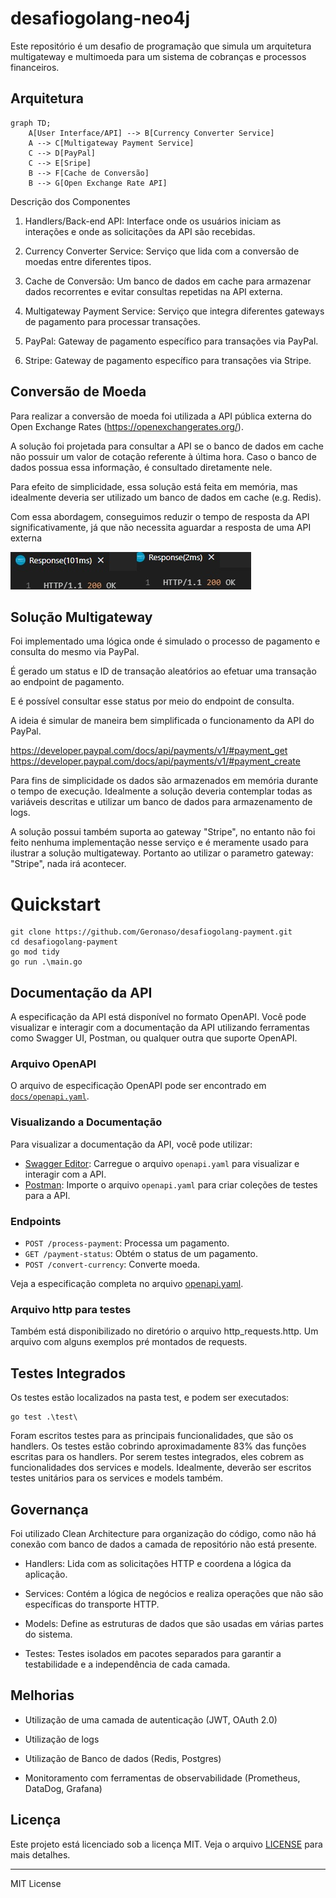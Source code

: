 # desafiogolang-neo4j
Este repositório é um desafio de programação que simula um arquitetura multigateway e multimoeda para um sistema de cobranças e processos financeiros.

## Arquitetura
```mermaid
graph TD;
    A[User Interface/API] --> B[Currency Converter Service]
    A --> C[Multigateway Payment Service]
    C --> D[PayPal]
    C --> E[Sripe]
    B --> F[Cache de Conversão]
    B --> G[Open Exchange Rate API]

```

Descrição dos Componentes
1. Handlers/Back-end API: Interface onde os usuários iniciam as interações e onde as solicitações da API são recebidas.

2. Currency Converter Service: Serviço que lida com a conversão de moedas entre diferentes tipos.

3. Cache de Conversão: Um banco de dados em cache para armazenar dados recorrentes e evitar consultas repetidas na API externa.

3. Multigateway Payment Service: Serviço que integra diferentes gateways de pagamento para processar transações.

4. PayPal: Gateway de pagamento específico para transações via PayPal.

5. Stripe: Gateway de pagamento específico para transações via Stripe.


## Conversão de Moeda

Para realizar a conversão de moeda foi utilizada a API pública externa do Open Exchange Rates (https://openexchangerates.org/).

A solução foi projetada para consultar a API se o banco de dados em cache não possuir um valor de cotação referente à última hora. Caso o banco de dados possua essa informação, é consultado diretamente nele.

Para efeito de simplicidade, essa solução está feita em memória, mas idealmente deveria ser utilizado um banco de dados em cache (e.g. Redis).

Com essa abordagem, conseguimos reduzir o tempo de resposta da API significativamente, já que não necessita aguardar a resposta de uma API externa

![Exemplo de resposta](docs/response.jpg)


## Solução Multigateway

Foi implementado uma lógica onde é simulado o processo de pagamento e consulta do mesmo via PayPal.

É gerado um status e ID de transação aleatórios ao efetuar uma transação ao endpoint de pagamento.

E é possível consultar esse status por meio do endpoint de consulta.

A ideia é simular de maneira bem simplificada o funcionamento da API do PayPal.

https://developer.paypal.com/docs/api/payments/v1/#payment_get
https://developer.paypal.com/docs/api/payments/v1/#payment_create

Para fins de simplicidade os dados são armazenados em memória durante o tempo de execução. Idealmente a solução deveria contemplar todas as variáveis descritas e utilizar um banco de dados para armazenamento de logs.


A solução possui também suporta ao gateway "Stripe", no entanto não foi feito nenhuma implementação nesse serviço e é meramente usado para ilustrar a solução multigateway. Portanto ao utilizar o parametro gateway: "Stripe", nada irá acontecer.


# Quickstart

```
git clone https://github.com/Geronaso/desafiogolang-payment.git
cd desafiogolang-payment
go mod tidy
go run .\main.go
```


## Documentação da API

A especificação da API está disponível no formato OpenAPI. Você pode visualizar e interagir com a documentação da API utilizando ferramentas como Swagger UI, Postman, ou qualquer outra que suporte OpenAPI.

### Arquivo OpenAPI

O arquivo de especificação OpenAPI pode ser encontrado em [`docs/openapi.yaml`](docs/openapi.yaml).

### Visualizando a Documentação

Para visualizar a documentação da API, você pode utilizar:

- [Swagger Editor](https://editor.swagger.io/): Carregue o arquivo `openapi.yaml` para visualizar e interagir com a API.
- [Postman](https://www.postman.com/): Importe o arquivo `openapi.yaml` para criar coleções de testes para a API.

### Endpoints

- `POST /process-payment`: Processa um pagamento.
- `GET /payment-status`: Obtém o status de um pagamento.
- `POST /convert-currency`: Converte moeda.

Veja a especificação completa no arquivo [openapi.yaml](docs/openapi.yaml).

### Arquivo http para testes

Também está disponibilizado no diretório o arquivo http_requests.http. Um arquivo com alguns exemplos pré montados de requests.


## Testes Integrados

Os testes estão localizados na pasta test, e podem ser executados:

```
go test .\test\
```

Foram escritos testes para as principais funcionalidades, que são os handlers. Os testes estão cobrindo aproximadamente 83% das funções escritas para os handlers. Por serem testes integrados, eles cobrem as funcionalidades dos services e models. Idealmente, deverão ser escritos testes unitários para os services e models também.

## Governança

Foi utilizado Clean Architecture para organização do código, como não há conexão com banco de dados a camada de repositório não está presente.

- Handlers: Lida com as solicitações HTTP e coordena a lógica da aplicação.

- Services: Contém a lógica de negócios e realiza operações que não são específicas do transporte HTTP.

- Models: Define as estruturas de dados que são usadas em várias partes do sistema.

- Testes: Testes isolados em pacotes separados para garantir a testabilidade e a independência de cada camada.


## Melhorias

- Utilização de uma camada de autenticação (JWT, OAuth 2.0)

- Utilização de logs

- Utilização de Banco de dados (Redis, Postgres)

- Monitoramento com ferramentas de observabilidade (Prometheus, DataDog, Grafana)


## Licença

Este projeto está licenciado sob a licença MIT. Veja o arquivo [LICENSE](LICENSE) para mais detalhes.

---

MIT License

